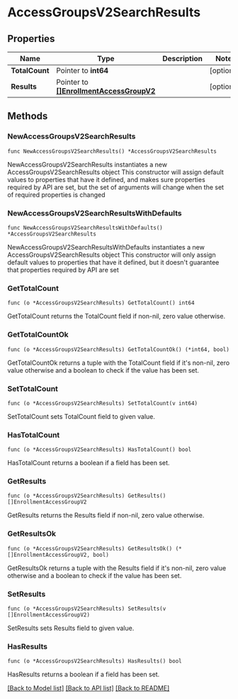 # AccessGroupsV2SearchResults

## Properties

Name | Type | Description | Notes
------------ | ------------- | ------------- | -------------
**TotalCount** | Pointer to **int64** |  | [optional] 
**Results** | Pointer to [**[]EnrollmentAccessGroupV2**](EnrollmentAccessGroupV2.md) |  | [optional] 

## Methods

### NewAccessGroupsV2SearchResults

`func NewAccessGroupsV2SearchResults() *AccessGroupsV2SearchResults`

NewAccessGroupsV2SearchResults instantiates a new AccessGroupsV2SearchResults object
This constructor will assign default values to properties that have it defined,
and makes sure properties required by API are set, but the set of arguments
will change when the set of required properties is changed

### NewAccessGroupsV2SearchResultsWithDefaults

`func NewAccessGroupsV2SearchResultsWithDefaults() *AccessGroupsV2SearchResults`

NewAccessGroupsV2SearchResultsWithDefaults instantiates a new AccessGroupsV2SearchResults object
This constructor will only assign default values to properties that have it defined,
but it doesn't guarantee that properties required by API are set

### GetTotalCount

`func (o *AccessGroupsV2SearchResults) GetTotalCount() int64`

GetTotalCount returns the TotalCount field if non-nil, zero value otherwise.

### GetTotalCountOk

`func (o *AccessGroupsV2SearchResults) GetTotalCountOk() (*int64, bool)`

GetTotalCountOk returns a tuple with the TotalCount field if it's non-nil, zero value otherwise
and a boolean to check if the value has been set.

### SetTotalCount

`func (o *AccessGroupsV2SearchResults) SetTotalCount(v int64)`

SetTotalCount sets TotalCount field to given value.

### HasTotalCount

`func (o *AccessGroupsV2SearchResults) HasTotalCount() bool`

HasTotalCount returns a boolean if a field has been set.

### GetResults

`func (o *AccessGroupsV2SearchResults) GetResults() []EnrollmentAccessGroupV2`

GetResults returns the Results field if non-nil, zero value otherwise.

### GetResultsOk

`func (o *AccessGroupsV2SearchResults) GetResultsOk() (*[]EnrollmentAccessGroupV2, bool)`

GetResultsOk returns a tuple with the Results field if it's non-nil, zero value otherwise
and a boolean to check if the value has been set.

### SetResults

`func (o *AccessGroupsV2SearchResults) SetResults(v []EnrollmentAccessGroupV2)`

SetResults sets Results field to given value.

### HasResults

`func (o *AccessGroupsV2SearchResults) HasResults() bool`

HasResults returns a boolean if a field has been set.


[[Back to Model list]](../README.md#documentation-for-models) [[Back to API list]](../README.md#documentation-for-api-endpoints) [[Back to README]](../README.md)


